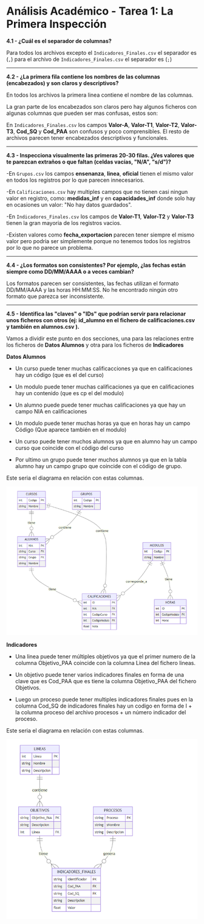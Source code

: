 # Análisis Académico - Tarea 1: La Primera Inspección


**4.1 - ¿Cuál es el separador de columnas?**  

Para todos los archivos excepto el `Indicadores_Finales.csv` el separador es (`,`) para el archivo de `Indicadores_Finales.csv` el separador es (`;`)

---


**4.2 - ¿La primera fila contiene los nombres de las columnas (encabezados) y son claros y descriptivos?** 

En todos los archivos la primera linea contiene el nombre de las columnas.

La gran parte de los encabezados son claros pero hay algunos ficheros con algunas columnas que pueden ser mas confusas, estos son:

  En `Indicadores_Finales.csv` los campos **Valor-A**, **Valor-T1**, **Valor-T2**, **Valor-T3**, **Cod_SQ** y **Cod_PAA** son confusos y poco comprensibles. El resto de archivos parecen tener encabezados descriptivos y funcionales.

  ---

**4.3 - Inspecciona visualmente las primeras 20-30 filas. ¿Ves valores que te parezcan extraños o que faltan (celdas vacías, "N/A", "s/d")?**

  -En `Grupos.csv` los campos **ensenanza**, **linea**, **oficial** tienen el mismo valor en todos los registros por lo que parecen innecesarios.

  -En `Calificaciones.csv` hay multiples campos que no tienen casi ningun valor en  registro, como: **medidas_inf** y en **capacidades_inf** donde solo hay en ocasiones un valor: "No hay datos guardados".

  -En `Indicadores_Finales.csv` los campos de **Valor-T1**, **Valor-T2** y **Valor-T3** tienen la gran mayoria de los registros vacios.

  -Existen valores como **fecha_exportacion** parecen tener siempre el mismo valor pero podria ser simplemente porque no tenemos todos los registros por lo que no parece un problema.

  ---
  
**4.4 - ¿Los formatos son consistentes? Por ejemplo, ¿las fechas están siempre como DD/MM/AAAA o a veces cambian?**

  Los formatos parecen ser consistentes, las fechas utilizan el formato DD/MM/AAAA y las horas HH:MM:SS. No he encontrado ningún otro formato que parezca ser inconsistente.

  ---

**4.5 - Identifica las "claves" o "IDs" que podrían servir para relacionar unos ficheros con otros (ej: id_alumno en el fichero de calificaciones.csv y también en alumnos.csv ).**

  Vamos a dividir este punto en dos secciones, una para las relaciones entre los ficheros de **Datos Alumnos** y otra para los ficheros de **Indicadores**

**Datos Alumnos**

  - Un curso puede tener muchas calificacciones ya que en calificaciones hay un código (que es el del curso) 
  
  - Un modulo puede tener muchas calificaciones ya que en calificaciones hay un contenido (que es cp el del modulo) 
  
  - Un alumno puede puede tener muchas calificaciones ya que hay un campo NIA en calificaciones
  
  - Un modulo puede tener muchas horas ya que en horas hay un campo Código (Que aparece también en el modulo)
   
  - Un curso puede tener muchos alumnos ya que en alumno hay un campo curso que coincide con el código del curso 
  
  - Por ultimo un grupo puede tener muchos alumnos ya que en la tabla alumno hay un campo grupo que coincide con el código de grupo.

  Este seria el diagrama en relación con estas columnas.

  ![alt text](DiagramaRelacionesDatosAlumnos.png)

**Indicadores**

- Una linea puede tener múltiples objetivos ya que el primer numero de la columna Objetivo_PAA coincide con la columna Linea del fichero lineas. 

- Un objetivo puede tener varios indicadores finales en forma de una clave que es Cod_PAA que es tiene la columna Objetivo_PAA del fichero Objetivos. 

- Luego un proceso puede tener multiples indicadores finales pues en la columna Cod_SQ de indicadores finales hay un codigo en forma de I + la columna proceso del archivo procesos + un número indicador del proceso.

Este seria el diagrama en relación con estas columnas.

  ![alt text](DiagramaRelacionesIndicadores.png)

